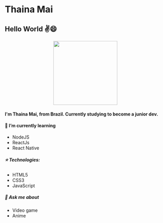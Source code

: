 # Thaina Mai
## Hello World :v::smile: 
<p align="center">
<img src="https://user-images.githubusercontent.com/61430925/87200347-b42d2680-c2d2-11ea-9a47-b4ca283aa4e3.png" width="200" height="200">
</p>

#### I'm Thaina Mai, from Brazil. Currently studying to become a junior dev.
#### 🌱 I’m currently learning 
* NodeJS 
* ReactJs 
* React Native 
##### :star: Technologies: 
* HTML5
* CSS3
* JavaScript 
##### 💬 Ask me about 
* Video game
* Anime
<!--
**mnagahama/mnagahama** is a ✨ _special_ ✨ repository because its `README.md` (this file) appears on your GitHub profile.

Here are some ideas to get you started:

- 🔭 I’m currently working on ...
- 🌱 I’m currently learning ...
- 👯 I’m looking to collaborate on ...
- 🤔 I’m looking for help with ...
- 💬 Ask me about ...
- 📫 How to reach me: ...
- 😄 Pronouns: ...
- ⚡ Fun fact: ...
-->
